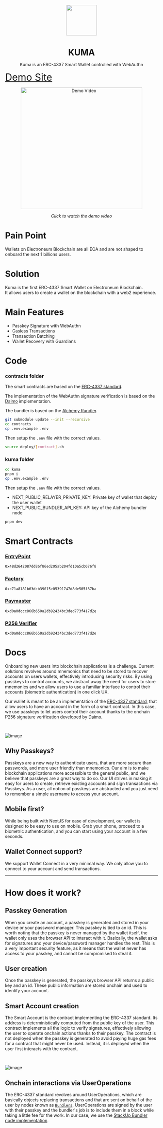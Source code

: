 <div align="center">
<img src="https://kuma-app.vercel.app/favicon.ico" width="100"/>
<h1 align="center" style="margin-bottom: 0">KUMA</h1>
<p align="center">Kuma is an ERC-4337 Smart Wallet controlled with WebAuthn</a></p>
</div>

<a href="https://kuma-hedera.vercel.app/" target="_blank" style="font-size: 32px;">Demo Site</a>

<div align="center">
  <a href="https://youtube.com/shorts/zV-sOk5zlfI">
    <img src="https://img.youtube.com/vi/zV-sOk5zlfI/maxresdefault.jpg" width="400" alt="Demo Video"/>
  </a>
  <p><i>Click to watch the demo video</i></p>
</div>

# Pain Point

Wallets on Electroneum Blockchain are all EOA and are not shaped to onboard the next 1 billions users.

# Solution

Kuma is the first ERC-4337 Smart Wallet on Electroneum Blockchain. \
It allows users to create a wallet on the blockchain with a web2 experience.

# Main Features

- Passkey Signature with WebAuthn
- Gasless Transactions
- Transaction Batching
- Wallet Recovery with Guardians

# Code

### contracts folder

The smart contracts are based on the [ERC-4337 standard](https://github.com/eth-infinitism/account-abstraction).

The implementation of the WebAuthn signature verification is based on the [Daimo](https://github.com/daimo-eth/p256-verifier) implementation.

The bundler is based on the [Alchemy Rundler](https://github.com/alchemyplatform/rundler).

```bash
git submodule update --init --recursive
cd contracts
cp .env.example .env
```

Then setup the `.env` file with the correct values.

```bash
source deploy/[contract].sh
```

### kuma folder

```bash
cd kuma
pnpm i
cp .env.example .env
```

Then setup the `.env` file with the correct values.

- NEXT_PUBLIC_RELAYER_PRIVATE_KEY: Private key of wallet that deploy the user wallet
- NEXT_PUBLIC_BUNDLER_API_KEY: API key of the Alchemy bundler node

```bash
pnpm dev
```

# Smart Contracts

### [EntryPoint](https://hashscan.io/testnet/contract/0.0.4755335)

```
0x48d2642087dd86f86ed205ab204fd10a5cb076f8
```

### [Factory](https://hashscan.io/testnet/contract/0.0.4755395)

```
0xc71a8181b63dcb39015e05391747d8de505f37ba
```

### [Paymaster](https://hashscan.io/testnet/contract/0.0.4755408)

```
0xd0a0dccc866b650a2db92434bc3ded773f417d2e
```

### [P256 Verifier](https://hashscan.io/testnet/contract/0.0.4755408)

```
0xd0a0dccc866b650a2db92434bc3ded773f417d2e
```

# Docs

Onboarding new users into blockchain applications is a challenge. Current solutions revolves around mnemonics that need to be stored to recover accounts on users wallets, effectively introducing security risks. By using passkeys to control accounts, we abstract away the need for users to store mnemonics and we allow users to use a familiar interface to control their accounts (biometric authentication) in one click UX.

Our wallet is meant to be an implementation of the [ERC-4337 standard](https://github.com/eth-infinitism/account-abstraction), that allow users to have an account in the form of a smart contract. In this case, we use passkeys to let users control their account thanks to the onchain P256 signature verification developed by [Daimo](https://github.com/daimo-eth/p256-verifier).

</br>

![image](https://i.imgur.com/yqsyRgn.png)

## Why Passkeys?

Passkeys are a new way to authenticate users, that are more secure than passwords, and more user friendly than mnemonics. Our aim is to make blockchain applications more accessible to the general public, and we believe that passkeys are a great way to do so. Our UI strives in making it easy for users to create, retrieve existing accounts and sign transactions via Passkeys. As a user, all notion of passkeys are abstracted and you just need to remember a simple username to access your account.

## Mobile first?

While being built with NextJS for ease of development, our wallet is designed to be easy to use on mobile. Grab your phone, proceed to a biometric authentication, and you can start using your account in a few seconds.

## Wallet Connect support?

We support Wallet Connect in a very minimal way. We only allow you to connect to your account and send transactions.

---

# How does it work?

## Passkey Generation

When you create an account, a passkey is generated and stored in your device or your password manager. This passkey is tied to an id. This is worth noting that the passkey is never managed by the wallet itself, the wallet only uses the browser API to interact with it. Basically, the wallet asks for signatures and your device/password manager handles the rest. This is a very important security feature, as it means that the wallet never has access to your passkey, and cannot be compromised to steal it.

## User creation

Once the passkey is generated, the passkeys browser API returns a public key and an id. These public information are stored onchain and used to identify your account.

## Smart Account creation

The Smart Account is the contract implementing the ERC-4337 standard. Its address is deterministically computed from the public key of the user. This contract implements all the logic to verify signatures, effectively allowing the user to operate onchain actions thanks to their passkey. The contract is not deployed when the passkey is generated to avoid paying huge gas fees for a contract that might never be used. Instead, it is deployed when the user first interacts with the contract.

</br>

![image](https://i.imgur.com/4PxmDaH.png)

## Onchain interactions via UserOperations

The ERC-4337 standard revolves around UserOperations, which are basically objects replacing transactions and that are sent on behalf of the user by nodes known as [`Bundlers`](https://docs.stackup.sh/docs/erc-4337-bundler#:~:text=In%20ERC%2D4337%2C%20a%20Bundler,work%20on%20any%20EVM%20network.). UserOperations are signed by the user with their passkey and the bundler's job is to include them in a block while taking a little fee for the work. In our case, we use the [StackUp Bundler node implementation](https://docs.stackup.sh/).
